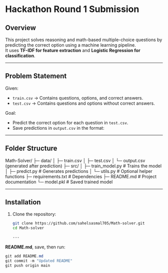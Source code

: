 # Hackathon Round 1 Submission

##  Overview
This project solves reasoning and math-based multiple-choice questions by predicting the correct option using a machine learning pipeline.  
It uses **TF-IDF for feature extraction** and **Logistic Regression for classification**.

---

##  Problem Statement
Given:
- `train.csv` → Contains questions, options, and correct answers.
- `test.csv` → Contains questions and options without correct answers.

Goal:
- Predict the correct option for each question in `test.csv`.
- Save predictions in `output.csv` in the format:

---

##  Folder Structure

Math-Solver/
├─ data/
│   ├─ train.csv
│   ├─ test.csv
│   └─ output.csv (generated after prediction)
├─ src/
│   ├─ train_model.py   # Trains the model
│   ├─ predict.py       # Generates predictions
│   └─ utils.py         # Optional helper functions
├─ requirements.txt      # Dependencies
├─ README.md             # Project documentation
└─ model.pkl             # Saved trained model

---

## Installation
1. Clone the repository:
   ```bash
   git clone https://github.com/sahelsasmal705/Math-solver.git
   cd Math-solver
 
   ---

**README.md**, save, then run:
```powershell
git add README.md
git commit -m "Updated README"
git push origin main